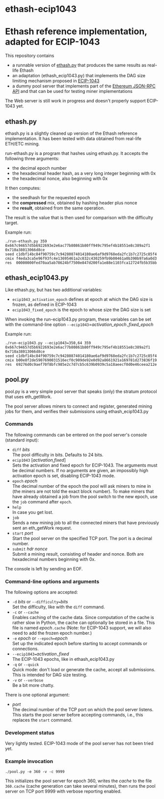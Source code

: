 # ethash-ecip1043
Ethash reference implementation, adapted for ECIP-1043
======================================================

This repository contains
* a runnable version of
  [ethash.py](https://eth.wiki/en/concepts/ethash/ethash)
  that produces the same results as real-life Ethash
* an adaptation (ethash_ecip1043.py) that implements the DAG size limiting
  mechanism proposed in
  [ECIP-1043](https://ecips.ethereumclassic.org/ECIPs/ecip-1043)
* a dummy pool server that implements part of the
  [Ethereum JSON-RPC API](https://eth.wiki/json-rpc/API)
  and that can be used for testing miner implementations

The Web server is still work in progress and doesn't properly support
ECIP-1043 yet.


ethash.py
---------

ethash.py is a slightly cleaned up version of the Ethash reference
implementation. It has been tested with data obtained from real-life
ETH/ETC mining.

run-ethash.py is a program that hashes using ethash.py.
It accepts the following three arguments:
* the decimal epoch number
* the hexadecimal header hash, as a very long integer beginning with 0x
* the hexadecimal nonce, also beginning with 0x

It then computes:
* the seedhash for the requested epoch
* the **compressed** mix, obtained by hashing header plus nonce
* the **result**, obtained from the same operation.

The result is the value that is then used for comparison with the
difficulty target.

Example run:
```
./run-ethash.py 359 0x667c94657d5b6922693e2e6ac77b80861b80ff949c795ef4b18551e8c389a2f1 0x710a38013066d8ce
seed c1dbf14bc84f90759c7c94280874014180ae6af9d9768eda2fc1b7c2725c85f4
cmix f4eda3ca5e96f93fc4e13695461a2c032c430259fb9b00461a0b390b97a6a0d3
res  00000000fed70aa5ab78624bf7500e847d200fa1e88e1103fca12724fb5b35bb
```


ethash_ecip1043.py
------------------

Like ethash.py, but has two additional variables:
* `ecip1043_activation_epoch` defines at epoch at which the DAG size
  is frozen, as defined in ECIP-1043
* `ecip1043_fixed_epoch` is the epoch to whose size the DAG size is set

When invoking the run-ecip1043.py program, these variables can be set
with the command-line option
`--ecip1043`=_activation_epoch_`,`_fixed_epoch_

Example run:
```
./run-ecip1043.py --ecip1043=350,64 359 0x667c94657d5b6922693e2e6ac77b80861b80ff949c795ef4b18551e8c389a2f1 0x710a38013066d8ce
seed c1dbf14bc84f90759c7c94280874014180ae6af9d9768eda2fc1b7c2725c85f4
cmix b00e8f2de5907690031516ecf0c909de92e0d92a8661921a169781d273836f19
res  69276d0c9aef70f8bfc985e2c7d7cb5c639b0939c5a18aeecf0d0e46ceea212e
```


pool.py
-------

pool.py is a very simple pool server that speaks (only) the stratum protocol
that uses eth_getWork.

The pool server allows miners to connect and register, generated mining
jobs for them, and verifies their submissions using ethash_ecip1043.py

### Commands

The following commands can be entered on the pool server's console
(standard input):
* `diff` _bits_   
  The pool difficulty in bits. Defaults to 24 bits.
* `ecip1043` [_activation_*,*_fixed_]   
  Sets the activation and fixed epoch for ECIP-1043. The arguments must be
  decimal numbers. If no arguments are given, an impossibly high activation
  epoch is set, disabling ECIP-1043 mode.
* `epoch` _epoch_   
  The decimal number of the epoch the pool will ask miners to mine in
  (the miners are not told the exact block number).
  To make miners that have already obtained a job from the pool switch to
  the new epoch, use the `job` command after `epoch`.
* `help`   
  In case you get lost.
* `job`   
  Sends a new mining job to all the connected miners that have previously
  sent an eth_getWork request.
* `start` _port_   
  Start the pool server on the specified TCP port. The port is a decimal
  number.
* `submit` _hdr_ _nonce_   
  Submit a mining result, consisting of header and nonce. Both are hexadecimal
  numbers beginning with 0x.

The console is left by sending an EOF.

### Command-line options and arguments

The following options are accepted:

* `-d` _bits_ or `--difficulty=`_bits_   
  Set the difficulty, like with the `diff` command.
* `-c` or `--cache`   
  Enables caching of the cache data. Since computation of the cache is rather
  slow in Python, the cache can optionally be stored in a file. This file is
  named _epoch_`.cache` (Note: for ECIP-1043 support, we will also need to add
  the frozen epoch number.)
* `-e` _epoch_ or `--epoch=`_epoch_   
  Set up the indicated epoch before starting to accept commands or connections.
* `--ecip1043=`_activation_`,`_fixed_   
  The ECIP-1043 epochs, like in ethash_ecip1043.py
* `-q` or `--quick`   
  Quick mode: don't load or generate the cache, accept all submissions.
  This is intended for DAG size testing.
* `-v` or `--verbose`   
  Be a bit more chatty.

There is one optional argument:

* _port_   
  The decimal number of the TCP port on which the pool server listens.
  This starts the pool server before accepting commands, i.e., this
  replaces the `start` command.

### Development status

Very lightly tested. ECIP-1043 mode of the pool server has not been tried yet.


### Example invocation

```
./pool.py -e 360 -v -c 9999
```

This initializes the pool server for epoch 360, writes the *cache* to
the file `360.cache` (cache generation can take several minutes), then
runs the pool server on TCP port 9999 with verbose reporting enabled.
